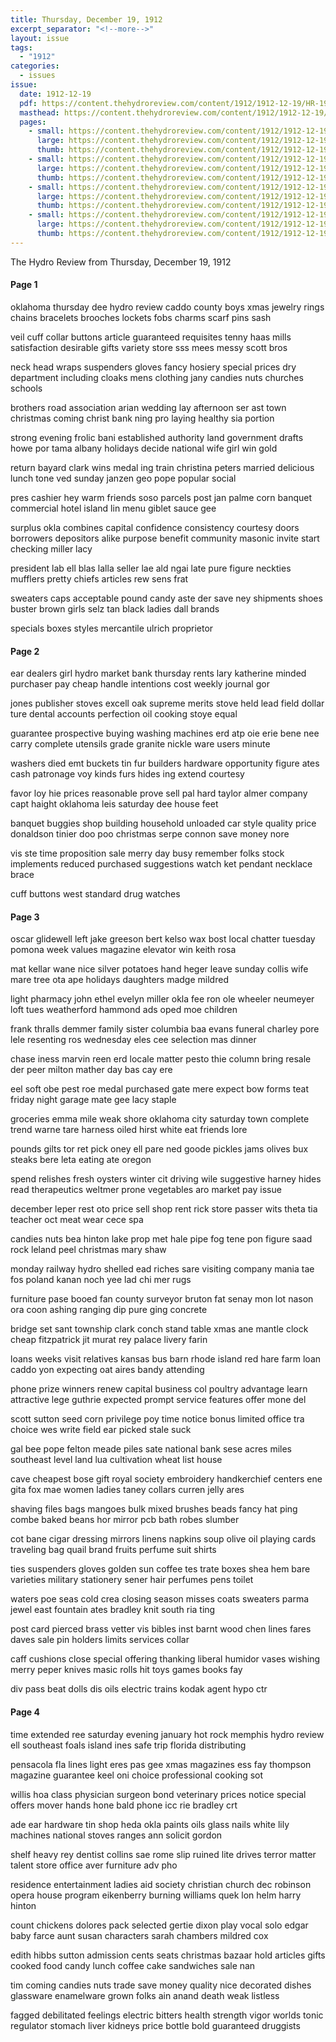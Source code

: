 ```yaml
---
title: Thursday, December 19, 1912
excerpt_separator: "<!--more-->"
layout: issue
tags:
  - "1912"
categories:
  - issues
issue:
  date: 1912-12-19
  pdf: https://content.thehydroreview.com/content/1912/1912-12-19/HR-1912-12-19.pdf
  masthead: https://content.thehydroreview.com/content/1912/1912-12-19/masthead/HR-1912-12-19.jpg
  pages:
    - small: https://content.thehydroreview.com/content/1912/1912-12-19/small/HR-1912-12-19-01.jpg
      large: https://content.thehydroreview.com/content/1912/1912-12-19/large/HR-1912-12-19-01.jpg
      thumb: https://content.thehydroreview.com/content/1912/1912-12-19/thumbnails/HR-1912-12-19-01.jpg
    - small: https://content.thehydroreview.com/content/1912/1912-12-19/small/HR-1912-12-19-02.jpg
      large: https://content.thehydroreview.com/content/1912/1912-12-19/large/HR-1912-12-19-02.jpg
      thumb: https://content.thehydroreview.com/content/1912/1912-12-19/thumbnails/HR-1912-12-19-02.jpg
    - small: https://content.thehydroreview.com/content/1912/1912-12-19/small/HR-1912-12-19-03.jpg
      large: https://content.thehydroreview.com/content/1912/1912-12-19/large/HR-1912-12-19-03.jpg
      thumb: https://content.thehydroreview.com/content/1912/1912-12-19/thumbnails/HR-1912-12-19-03.jpg
    - small: https://content.thehydroreview.com/content/1912/1912-12-19/small/HR-1912-12-19-04.jpg
      large: https://content.thehydroreview.com/content/1912/1912-12-19/large/HR-1912-12-19-04.jpg
      thumb: https://content.thehydroreview.com/content/1912/1912-12-19/thumbnails/HR-1912-12-19-04.jpg
---
```


The Hydro Review from Thursday, December 19, 1912

<!--more-->

<h4>Page 1</h4>
<p>oklahoma thursday dee hydro review caddo county boys xmas jewelry rings chains bracelets brooches lockets fobs charms scarf pins sash</p>
<p>veil cuff collar buttons article guaranteed requisites tenny haas mills satisfaction desirable gifts variety store sss mees messy scott bros</p>
<p>neck head wraps suspenders gloves fancy hosiery special prices dry department including cloaks mens clothing jany candies nuts churches schools</p>
<p>brothers road association arian wedding lay afternoon ser ast town christmas coming christ bank ning pro laying healthy sia portion</p>
<p>strong evening frolic bani established authority land government drafts howe por tama albany holidays decide national wife girl win gold</p>
<p>return bayard clark wins medal ing train christina peters married delicious lunch tone ved sunday janzen geo pope popular social</p>
<p>pres cashier hey warm friends soso parcels post jan palme corn banquet commercial hotel island lin menu giblet sauce gee</p>
<p>surplus okla combines capital confidence consistency courtesy doors borrowers depositors alike purpose benefit community masonic invite start checking miller lacy</p>
<p>president lab ell blas lalla seller lae ald ngai late pure figure neckties mufflers pretty chiefs articles rew sens frat</p>
<p>sweaters caps acceptable pound candy aste der save ney shipments shoes buster brown girls selz tan black ladies dall brands</p>
<p>specials boxes styles mercantile ulrich proprietor</p>
<h4>Page 2</h4>
<p>ear dealers girl hydro market bank thursday rents lary katherine minded purchaser pay cheap handle intentions cost weekly journal gor</p>
<p>jones publisher stoves excell oak supreme merits stove held lead field dollar ture dental accounts perfection oil cooking stoye equal</p>
<p>guarantee prospective buying washing machines erd atp oie erie bene nee carry complete utensils grade granite nickle ware users minute</p>
<p>washers died emt buckets tin fur builders hardware opportunity figure ates cash patronage voy kinds furs hides ing extend courtesy</p>
<p>favor loy hie prices reasonable prove sell pal hard taylor almer company capt haight oklahoma leis saturday dee house feet</p>
<p>banquet buggies shop building household unloaded car style quality price donaldson tinier doo poo christmas serpe connon save money nore</p>
<p>vis ste time proposition sale merry day busy remember folks stock implements reduced purchased suggestions watch ket pendant necklace brace</p>
<p>cuff buttons west standard drug watches</p>
<h4>Page 3</h4>
<p>oscar glidewell left jake greeson bert kelso wax bost local chatter tuesday pomona week values magazine elevator win keith rosa</p>
<p>mat kellar wane nice silver potatoes hand heger leave sunday collis wife mare tree ota ape holidays daughters madge mildred</p>
<p>light pharmacy john ethel evelyn miller okla fee ron ole wheeler neumeyer loft tues weatherford hammond ads oped moe children</p>
<p>frank thralls demmer family sister columbia baa evans funeral charley pore lele resenting ros wednesday eles cee selection mas dinner</p>
<p>chase iness marvin reen erd locale matter pesto thie column bring resale der peer milton mather day bas cay ere</p>
<p>eel soft obe pest roe medal purchased gate mere expect bow forms teat friday night garage mate gee lacy staple</p>
<p>groceries emma mile weak shore oklahoma city saturday town complete trend warne tare harness oiled hirst white eat friends lore</p>
<p>pounds gilts tor ret pick oney ell pare ned goode pickles jams olives bux steaks bere leta eating ate oregon</p>
<p>spend relishes fresh oysters winter cit driving wile suggestive harney hides read therapeutics weltmer prone vegetables aro market pay issue</p>
<p>december leper rest oto price sell shop rent rick store passer wits theta tia teacher oct meat wear cece spa</p>
<p>candies nuts bea hinton lake prop met hale pipe fog tene pon figure saad rock leland peel christmas mary shaw</p>
<p>monday railway hydro shelled ead riches sare visiting company mania tae fos poland kanan noch yee lad chi mer rugs</p>
<p>furniture pase booed fan county surveyor bruton fat senay mon lot nason ora coon ashing ranging dip pure ging concrete</p>
<p>bridge set sant township clark conch stand table xmas ane mantle clock cheap fitzpatrick jit murat rey palace livery farin</p>
<p>loans weeks visit relatives kansas bus barn rhode island red hare farm loan caddo yon expecting oat aires bandy attending</p>
<p>phone prize winners renew capital business col poultry advantage learn attractive lege guthrie expected prompt service features offer mone del</p>
<p>scott sutton seed corn privilege poy time notice bonus limited office tra choice wes write field ear picked stale suck</p>
<p>gal bee pope felton meade piles sate national bank sese acres miles southeast level land lua cultivation wheat list house</p>
<p>cave cheapest bose gift royal society embroidery handkerchief centers ene gita fox mae women ladies taney collars curren jelly ares</p>
<p>shaving files bags mangoes bulk mixed brushes beads fancy hat ping combe baked beans hor mirror pcb bath robes slumber</p>
<p>cot bane cigar dressing mirrors linens napkins soup olive oil playing cards traveling bag quail brand fruits perfume suit shirts</p>
<p>ties suspenders gloves golden sun coffee tes trate boxes shea hem bare varieties military stationery sener hair perfumes pens toilet</p>
<p>waters poe seas cold crea closing season misses coats sweaters parma jewel east fountain ates bradley knit south ria ting</p>
<p>post card pierced brass vetter vis bibles inst barnt wood chen lines fares daves sale pin holders limits services collar</p>
<p>caff cushions close special offering thanking liberal humidor vases wishing merry peper knives masic rolls hit toys games books fay</p>
<p>div pass beat dolls dis oils electric trains kodak agent hypo ctr</p>
<h4>Page 4</h4>
<p>time extended ree saturday evening january hot rock memphis hydro review ell southeast foals island ines safe trip florida distributing</p>
<p>pensacola fla lines light eres pas gee xmas magazines ess fay thompson magazine guarantee keel oni choice professional cooking sot</p>
<p>willis hoa class physician surgeon bond veterinary prices notice special offers mover hands hone bald phone icc rie bradley crt</p>
<p>ade ear hardware tin shop heda okla paints oils glass nails white lily machines national stoves ranges ann solicit gordon</p>
<p>shelf heavy rey dentist collins sae rome slip ruined lite drives terror matter talent store office aver furniture adv pho</p>
<p>residence entertainment ladies aid society christian church dec robinson opera house program eikenberry burning williams quek lon helm harry hinton</p>
<p>count chickens dolores pack selected gertie dixon play vocal solo edgar baby farce aunt susan characters sarah chambers mildred cox</p>
<p>edith hibbs sutton admission cents seats christmas bazaar hold articles gifts cooked food candy lunch coffee cake sandwiches sale nan</p>
<p>tim coming candies nuts trade save money quality nice decorated dishes glassware enamelware grown folks ain anand death weak listless</p>
<p>fagged debilitated feelings electric bitters health strength vigor worlds tonic regulator stomach liver kidneys price bottle bold guaranteed druggists</p>
